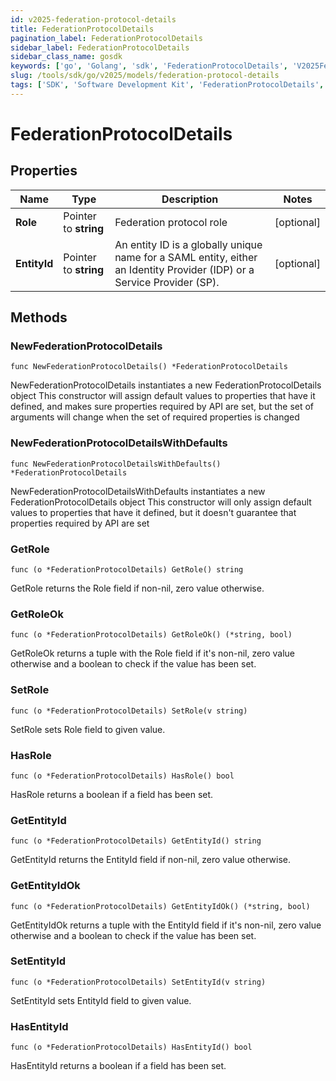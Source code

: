 ```yaml
---
id: v2025-federation-protocol-details
title: FederationProtocolDetails
pagination_label: FederationProtocolDetails
sidebar_label: FederationProtocolDetails
sidebar_class_name: gosdk
keywords: ['go', 'Golang', 'sdk', 'FederationProtocolDetails', 'V2025FederationProtocolDetails'] 
slug: /tools/sdk/go/v2025/models/federation-protocol-details
tags: ['SDK', 'Software Development Kit', 'FederationProtocolDetails', 'V2025FederationProtocolDetails']
---
```


# FederationProtocolDetails

## Properties

Name | Type | Description | Notes
------------ | ------------- | ------------- | -------------
**Role** | Pointer to **string** | Federation protocol role | [optional] 
**EntityId** | Pointer to **string** | An entity ID is a globally unique name for a SAML entity, either an Identity Provider (IDP) or a Service Provider (SP). | [optional] 

## Methods

### NewFederationProtocolDetails

`func NewFederationProtocolDetails() *FederationProtocolDetails`

NewFederationProtocolDetails instantiates a new FederationProtocolDetails object
This constructor will assign default values to properties that have it defined,
and makes sure properties required by API are set, but the set of arguments
will change when the set of required properties is changed

### NewFederationProtocolDetailsWithDefaults

`func NewFederationProtocolDetailsWithDefaults() *FederationProtocolDetails`

NewFederationProtocolDetailsWithDefaults instantiates a new FederationProtocolDetails object
This constructor will only assign default values to properties that have it defined,
but it doesn't guarantee that properties required by API are set

### GetRole

`func (o *FederationProtocolDetails) GetRole() string`

GetRole returns the Role field if non-nil, zero value otherwise.

### GetRoleOk

`func (o *FederationProtocolDetails) GetRoleOk() (*string, bool)`

GetRoleOk returns a tuple with the Role field if it's non-nil, zero value otherwise
and a boolean to check if the value has been set.

### SetRole

`func (o *FederationProtocolDetails) SetRole(v string)`

SetRole sets Role field to given value.

### HasRole

`func (o *FederationProtocolDetails) HasRole() bool`

HasRole returns a boolean if a field has been set.

### GetEntityId

`func (o *FederationProtocolDetails) GetEntityId() string`

GetEntityId returns the EntityId field if non-nil, zero value otherwise.

### GetEntityIdOk

`func (o *FederationProtocolDetails) GetEntityIdOk() (*string, bool)`

GetEntityIdOk returns a tuple with the EntityId field if it's non-nil, zero value otherwise
and a boolean to check if the value has been set.

### SetEntityId

`func (o *FederationProtocolDetails) SetEntityId(v string)`

SetEntityId sets EntityId field to given value.

### HasEntityId

`func (o *FederationProtocolDetails) HasEntityId() bool`

HasEntityId returns a boolean if a field has been set.


